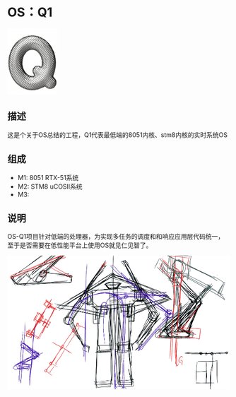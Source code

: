 # OS：Q1

[![sites](docs/Q.png)](http://qitas.cn)

## 描述

这是个关于OS总结的工程，Q1代表最低端的8051内核、stm8内核的实时系统OS

## 组成
- M1: 8051 RTX-51系统
- M2: STM8 uCOSII系统
- M3: 

## 说明

OS-Q1项目针对低端的处理器，为实现多任务的调度和和响应应用层代码统一，至于是否需要在低性能平台上使用OS就见仁见智了。

![Q1 Logo](docs/R1.png)